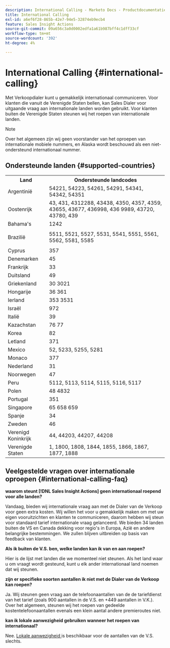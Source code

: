 ```yaml
---
description: International Calling - Marketo Docs - Productdocumentatie
title: International Calling
exl-id: a6ef6f28-865b-42e7-94e5-32874eb9ecb4
feature: Sales Insight Actions
source-git-commit: 09a656c3a0d0002edfa1a61b987bff4c1dff33cf
workflow-type: tm+mt
source-wordcount: '392'
ht-degree: 4%

---
```


# International Calling {#international-calling}

Met Verkoopdialer kunt u gemakkelijk internationaal communiceren. Voor klanten die vanuit de Verenigde Staten bellen, kan Sales Dialer voor uitgaande vraag aan internationale landen worden gebruikt. Voor klanten buiten de Verenigde Staten steunen wij het roepen van internationale landen.

>[!NOTE]
>
>Over het algemeen zijn wij geen voorstander van het oproepen van internationale mobiele nummers, en Alaska wordt beschouwd als een niet-ondersteund internationaal nummer.

## Ondersteunde landen {#supported-countries}

<table>
 <tbody>
  <tr>
   <th>Land</th>
   <th>Ondersteunde landcodes</th>
  </tr>
  <tr>
   <td colspan="1">Argentinië</td>
   <td colspan="1">54221, 54223, 54261, 54291, 54341, 54342, 54351</td>
  </tr>
  <tr>
   <td colspan="1">Oostenrijk</td>
   <td colspan="1">43, 431, 4312288, 43438, 4350, 4357, 4359, 43655, 43677, 436998, 436 9989, 43720, 43780, 439</td>
  </tr>
  <tr>
   <td colspan="1">Bahama's</td>
   <td colspan="1">1242</td>
  </tr>
  <tr>
   <td><p>Brazilië</p></td>
   <td>5511, 5521, 5527, 5531, 5541, 5551, 5561, 5562, 5581, 5585</td>
  </tr>
  <tr>
   <td>Cyprus </td>
   <td>357</td>
  </tr>
  <tr>
   <td colspan="1">Denemarken </td>
   <td colspan="1">45</td>
  </tr>
  <tr>
   <td colspan="1">Frankrijk</td>
   <td colspan="1">33</td>
  </tr>
  <tr>
   <td>Duitsland</td>
   <td>49</td>
  </tr>
  <tr>
   <td>Griekenland </td>
   <td>30 3021</td>
  </tr>
  <tr>
   <td>Hongarije</td>
   <td>36 361</td>
  </tr>
  <tr>
   <td colspan="1">Ierland </td>
   <td colspan="1">353 3531</td>
  </tr>
  <tr>
   <td>Israël</td>
   <td>972</td>
  </tr>
  <tr>
   <td colspan="1">Italië</td>
   <td colspan="1">39</td>
  </tr>
  <tr>
   <td colspan="1">Kazachstan </td>
   <td colspan="1">76 77</td>
  </tr>
  <tr>
   <td colspan="1">Korea</td>
   <td colspan="1">82</td>
  </tr>
  <tr>
   <td colspan="1">Letland </td>
   <td colspan="1">371</td>
  </tr>
  <tr>
   <td colspan="1">Mexico</td>
   <td colspan="1">52, 5233, 5255, 5281</td>
  </tr>
  <tr>
   <td>Monaco</td>
   <td>377</td>
  </tr>
  <tr>
   <td>Nederland </td>
   <td>31</td>
  </tr>
  <tr>
   <td colspan="1">Noorwegen </td>
   <td colspan="1">47</td>
  </tr>
  <tr>
   <td colspan="1">Peru </td>
   <td colspan="1">5112, 5113, 5114, 5115, 5116, 5117</td>
  </tr>
  <tr>
   <td colspan="1">Polen </td>
   <td colspan="1">48 4832</td>
  </tr>
  <tr>
   <td colspan="1">Portugal </td>
   <td colspan="1">351</td>
  </tr>
  <tr>
   <td colspan="1">Singapore </td>
   <td colspan="1">65 658 659</td>
  </tr>
  <tr>
   <td colspan="1">Spanje </td>
   <td colspan="1">34</td>
  </tr>
  <tr>
   <td colspan="1">Zweden </td>
   <td colspan="1">46</td>
  </tr>
  <tr>
   <td colspan="1">Verenigd Koninkrijk</td>
   <td colspan="1">44, 44203, 44207, 44208</td>
  </tr>
  <tr>
   <td>Verenigde Staten</td>
   <td>1, 1800, 1808, 1844, 1855, 1866, 1867, 1877, 1888</td>
  </tr>
 </tbody>
</table>

## Veelgestelde vragen over internationale oproepen {#international-calling-faq}

**waarom steunt [!DNL Sales Insight Actions] geen internationaal roepend voor alle landen?**

Vandaag, bieden wij internationale vraag aan met de Dialer van de Verkoop voor geen extra kosten. Wij willen het voor u gemakkelijk maken om met uw eigen vooruitzichten en klanten te communiceren, daarom hebben wij steun voor standaard tarief internationale vraag gelanceerd. We bieden 34 landen buiten de VS en Canada dekking voor regio&#39;s in Europa, Azië en andere belangrijke bestemmingen. We zullen blijven uitbreiden op basis van feedback van klanten.

**Als ik buiten de V.S. ben, welke landen kan ik van en aan roepen?**

Hier is de lijst met landen die we momenteel niet steunen. Als het land waar u om vraagt wordt gesteund, kunt u elk ander internationaal land noemen dat wij steunen.

**zijn er specifieke soorten aantallen ik niet met de Dialer van de Verkoop kan roepen?**

Ja. Wij steunen geen vraag aan de telefoonaantallen van de de tariefdienst van het tarief (zoals 900 aantallen in de V.S. en +449 aantallen in V.K.). Over het algemeen, steunen wij het roepen van gedeelde kostentelefoonaantallen evenals een klein aantal andere premieroutes niet.

**kan ik lokale aanwezigheid gebruiken wanneer het roepen van internationaal?**

Nee. [ Lokale aanwezigheid ](/help/marketo/product-docs/marketo-sales-insight/actions/phone/local-presence.md) is beschikbaar voor de aantallen van de V.S. slechts.
